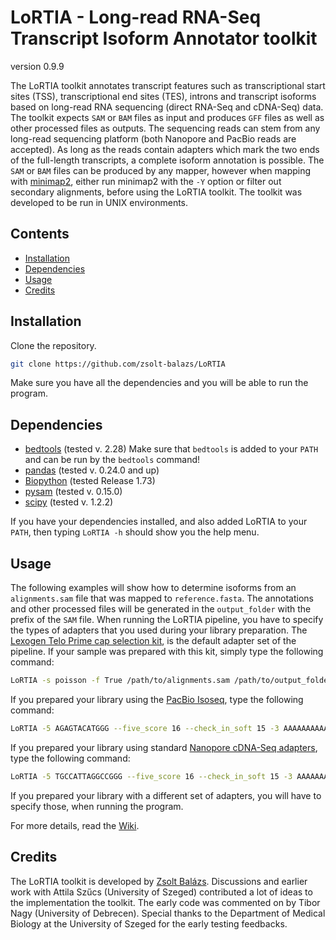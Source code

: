 # LoRTIA - Long-read RNA-Seq Transcript Isoform Annotator toolkit
version 0.9.9

The LoRTIA toolkit annotates transcript features such as transcriptional start sites (TSS), transcriptional end sites (TES), introns and transcript isoforms based on long-read RNA sequencing (direct RNA-Seq and cDNA-Seq) data. The toolkit expects `SAM` or `BAM` files as input and produces `GFF` files as well as other processed files as outputs. The sequencing reads can stem from any long-read sequencing platform (both Nanopore and PacBio reads are accepted). As long as the reads contain adapters which mark the two ends of the full-length transcripts, a complete isoform annotation is possible. The `SAM` or `BAM` files can be produced by any mapper, however when mapping with [minimap2], either run minimap2 with the `-Y` option or filter out secondary alignments, before using the LoRTIA toolkit. The toolkit was developed to be run in UNIX environments.

## Contents

- [Installation](#installation)
- [Dependencies](#dependencies)
- [Usage](#usage)
- [Credits](#credits)

## <a name="installation"></a>Installation
Clone the repository.
```sh
git clone https://github.com/zsolt-balazs/LoRTIA
```
Make sure you have all the dependencies and you will be able to run the program.

## <a name="dependencies"></a>Dependencies
- [bedtools] (tested v. 2.28) Make sure that `bedtools` is added to your `PATH` and can be run by the `bedtools` command!
- [pandas] (tested v. 0.24.0 and up)
- [Biopython] (tested Release 1.73)
- [pysam] (tested v. 0.15.0)
- [scipy] (tested v. 1.2.2)

If you have your dependencies installed, and also added LoRTIA to your `PATH`, then typing `LoRTIA -h` should show you the help menu.

## <a name="usage"></a>Usage
The following examples will show how to determine isoforms from an `alignments.sam` file that was mapped to `reference.fasta`. The annotations and other processed files will be generated in the `output_folder` with the prefix of the `SAM` file.
When running the LoRTIA pipeline, you have to specify the types of adapters that you used during your library preparation.
The [Lexogen Telo Prime cap selection kit], is the default adapter set of the pipeline. If your sample was prepared with this kit, simply type the following command: 
```sh
LoRTIA -s poisson -f True /path/to/alignments.sam /path/to/output_folder /path/to/reference.fasta
```
If you prepared your library using the [PacBio Isoseq], type the following command: 
```sh
LoRTIA -5 AGAGTACATGGG --five_score 16 --check_in_soft 15 -3 AAAAAAAAAAAAAAA --three_score 18 -s poisson -f True /path/to/alignments.sam /path/to/output_folder /path/to/reference.fasta
```
If you prepared your library using standard [Nanopore cDNA-Seq adapters], type the following command: 
```sh
LoRTIA -5 TGCCATTAGGCCGGG --five_score 16 --check_in_soft 15 -3 AAAAAAAAAAAAAAA --three_score 16 -s poisson -f True /path/to/alignments.sam /path/to/output_folder /path/to/reference.fasta
```
If you prepared your library with a different set of adapters, you will have to specify those, when running the program.

For more details, read the [Wiki].

## <a name="credits"></a>Credits
The LoRTIA toolkit is developed by [Zsolt Balázs]. Discussions and earlier work with Attila Szűcs (University of Szeged) contributed a lot of ideas to the implementation the toolkit. The early code was commented on by Tibor Nagy (University of Debrecen). Special thanks to the Department of Medical Biology at the University of Szeged for the early testing feedbacks.

[minimap2]: https://github.com/lh3/minimap2
[bedtools]: https://bedtools.readthedocs.io/en/latest/content/installation.html
[pandas]: https://pandas.pydata.org/pandas-docs/stable/install.html
[Biopython]: http://biopython.org/DIST/docs/install/Installation.html
[pysam]: https://pysam.readthedocs.io/en/latest/installation.html
[scipy]: https://www.scipy.org/install.html
[Lexogen Telo Prime cap selection kit]: https://www.lexogen.com/wp-content/uploads/2015/03/013PF032V0100_TeloPrime.pdf
[PacBio Isoseq]: https://www.pacb.com/blog/introduction-of-the-iso-seq-method-state-of-the-art-for-full-length-transcriptome-sequencing/
[Nanopore cDNA-Seq adapters]: https://nanoporetech.com/resource-centre/guide-cdna-sequencing-oxford-nanopore
[Wiki]: https://github.com/zsolt-balazs/LoRTIA/wiki
[Zsolt Balázs]: https://github.com/zsolt-balazs/
